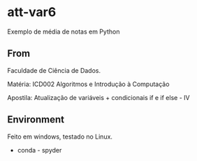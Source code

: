 # att-var6
Exemplo de média de notas em Python

## From
Faculdade de Ciência de Dados.

Matéria: ICD002 Algoritmos e Introdução à Computação

Apostila: Atualização de variáveis + condicionais if e if else - IV

## Environment
Feito em windows, testado no Linux.

- conda - spyder

